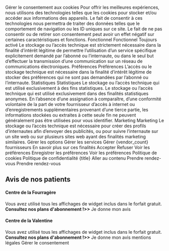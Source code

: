 Gérer le consentement aux cookies
Pour offrir les meilleures expériences, nous utilisons des technologies telles que les cookies pour stocker et/ou accéder aux informations des appareils. Le fait de consentir à ces technologies nous permettra de traiter des données telles que le comportement de navigation ou les ID uniques sur ce site. Le fait de ne pas consentir ou de retirer son consentement peut avoir un effet négatif sur certaines caractéristiques et fonctions.
Fonctionnel Fonctionnel Toujours activé 
Le stockage ou l’accès technique est strictement nécessaire dans la finalité d’intérêt légitime de permettre l’utilisation d’un service spécifique explicitement demandé par l’abonné ou l’internaute, ou dans le seul but d’effectuer la transmission d’une communication sur un réseau de communications électroniques.
Préférences Préférences
L’accès ou le stockage technique est nécessaire dans la finalité d’intérêt légitime de stocker des préférences qui ne sont pas demandées par l’abonné ou l’internaute.
Statistiques Statistiques
Le stockage ou l’accès technique qui est utilisé exclusivement à des fins statistiques. Le stockage ou l’accès technique qui est utilisé exclusivement dans des finalités statistiques anonymes. En l’absence d’une assignation à comparaître, d’une conformité volontaire de la part de votre fournisseur d’accès à internet ou d’enregistrements supplémentaires provenant d’une tierce partie, les informations stockées ou extraites à cette seule fin ne peuvent généralement pas être utilisées pour vous identifier.
Marketing Marketing
Le stockage ou l’accès technique est nécessaire pour créer des profils d’internautes afin d’envoyer des publicités, ou pour suivre l’internaute sur un site web ou sur plusieurs sites web ayant des finalités marketing similaires.
Gérer les options Gérer les services Gérer {vendor_count} fournisseurs En savoir plus sur ces finalités
Accepter Refuser Voir les préférences Enregistrer les préférences Voir les préférences
Politique de cookies  Politique de confidentialité {title}
Aller au contenu
Prendre rendez-vous
Prendre rendez-vous
## Avis de nos patients
#### Centre de la Fourragère
Vous avez utilisé tous les affichages de widget inclus dans le forfait gratuit. **Consultez nos plans d'abonnement !>>**
Je donne mon avis
#### Centre de la Valentine
Vous avez utilisé tous les affichages de widget inclus dans le forfait gratuit. **Consultez nos plans d'abonnement !>>**
Je donne mon avis
mentions légales
Gérer le consentement
